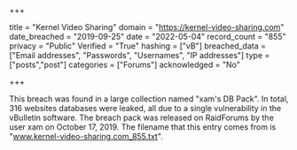 +++

title = "Kernel Video Sharing"
domain = "https://kernel-video-sharing.com"
date_breached = "2019-09-25"
date = "2022-05-04"
record_count = "855"
privacy = "Public"
Verified = "True"
hashing = ["vB"]
breached_data = ["Email addresses", "Passwords", "Usernames", "IP addresses"]
type = ["posts","post"]
categories = ["Forums"]
acknowledged = "No"


+++


This breach was found in a large collection named "xam's DB Pack". In total, 316 websites databases were leaked, all due to a single vulnerability in the vBulletin software. The breach pack was released on RaidForums by the user xam on October 17, 2019. The filename that this entry comes from is "www.kernel-video-sharing.com_855.txt".

